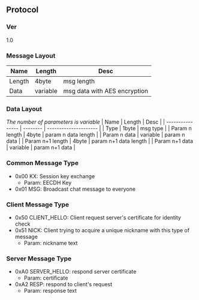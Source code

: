 ## Protocol
### Ver
1.0

### Message Layout
| Name   | Length   | Desc                         |
| ------ | -------- | ---------------------------- |
| Length | 4byte    | msg length                   |
| Data   | variable | msg data with AES encryption |

### Data Layout
*The number of parameters is variable*
| Name             | Length   | Desc                  |
| ---------------- | -------- | --------------------- |
| Type             | 1byte    | msg type              |
| Param n length   | 4byte    | param n data length   |
| Param n data     | variable | param n data          |
| Param n+1 length | 4byte    | param n+1 data length |
| Param n+1 data   | variable | param n+1 data        |

### Common Message Type
* 0x00 KX: Session key exchange
  * Param: EECDH Key
* 0x01 MSG: Broadcast chat message to everyone
### Client Message Type
* 0x50 CLIENT_HELLO: Client request server's certificate for identity check
* 0x51 NICK: Client trying to acquire a unique nickname with this type of message
  * Param: nickname text
### Server Message Type
* 0xA0 SERVER_HELLO: respond server certificate
  * Param: certificate
* 0xA2 RESP: respond to client's request
  * Param: response text
